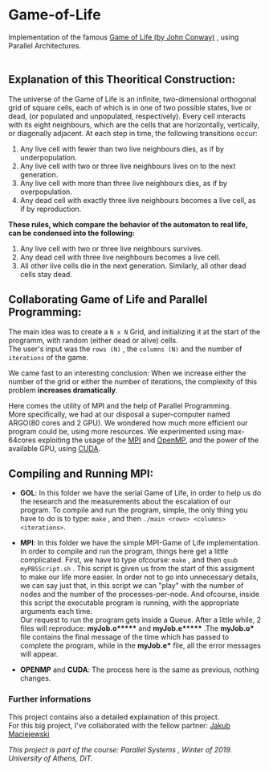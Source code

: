 # Game-of-Life
Implementation of the famous [Game of Life (by John Conway)](https://en.wikipedia.org/wiki/Conway%27s_Game_of_Life) , using Parallel Architectures.  
</br>

## Explanation of this Theoritical Construction:

The universe of the Game of Life is an infinite, two-dimensional orthogonal grid of square cells, each of which is in one of two possible states, live or dead, (or populated and unpopulated, respectively). Every cell interacts with its eight neighbours, which are the cells that are horizontally, vertically, or diagonally adjacent. At each step in time, the following transitions occur:

1.  Any live cell with fewer than two live neighbours dies, as if by underpopulation.
2.  Any live cell with two or three live neighbours lives on to the next generation.
3.  Any live cell with more than three live neighbours dies, as if by overpopulation.
4.  Any dead cell with exactly three live neighbours becomes a live cell, as if by reproduction.

**These rules, which compare the behavior of the automaton to real life, can be condensed into the following:**

1.  Any live cell with two or three live neighbours survives.
2.  Any dead cell with three live neighbours becomes a live cell.
3.  All other live cells die in the next generation. Similarly, all other dead cells stay dead.

## Collaborating Game of Life and Parallel Programming:

The main idea was to create a `N x N` Grid, and initializing it at the start of the programm, with random (either dead or alive) cells.  
The user's input was the `rows (N)` , the `columns (N)` and the number of `iterations` of the game. 

We came fast to an interesting conclusion: When we increase either the number of the grid or either the number of iterations, the complexity of this problem **increases dramatically**.  


Here comes the utility of MPI and the help of Parallel Programming.  
More specifically, we had at our disposal a super-computer named ARGO(80 cores and 2 GPU). We wondered how much more efficient our program could be, using more resources. We experimented using max-64cores exploiting the usage of the [MPI](https://en.wikipedia.org/wiki/Message_Passing_Interface) and [OpenMP](https://en.wikipedia.org/wiki/OpenMP), and the power of the available GPU, using [CUDA](https://en.wikipedia.org/wiki/CUDA).  

## Compiling and Running MPI:

*   __GOL__: In this folder we have the serial Game of Life, in order to help us do the research and the measurements about the escalation of our program. To compile and run the program, simple, the only thing you have to do is to type: `make` , and then `./main <rows> <columns> <iterations>`.  

*   __MPI__: In this folder we have the simple MPI-Game of Life implementation. In order to compile and run the program, things here get a little complicated. First, we have to type ofcourse: `make` , and then `qsub myPBSScript.sh` . This script is given us from the start of this assigment to make our life more easier. 
In order not to go into unnecessary details, we can say just that, in this script we can "play" with the number of nodes and the number of the processes-per-node. And ofcourse, inside this script the executable program is running, with the appropriate arguments each time.  </br>
Our request to run the program gets inside a Queue. After a little while, 2 files will reproduce: __myJob.o*****__ and __myJob.e*****__ .The __myJob.o*__ file contains the final message of the time which has passed to complete the program, while in the __myJob.e*__ file, all the error messages will appear.

*   __OPENMP__ and __CUDA__: The process here is the same as previous, nothing changes.  

### Further informations

This project contains also a detailed explaination of this project.  
For this big project, I've collaborated with the fellow partner: [Jakub Maciejewski](https://www.linkedin.com/in/jakub-maciejewski-0270291b7/)

*This project is part of the course: Parallel Systems , Winter of 2019. University of Athens, DiT.*
